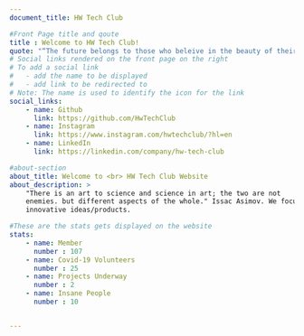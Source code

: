 ```yaml
---
document_title: HW Tech Club

#Front Page title and qoute
title : Welcome to HW Tech Club!
quote: "“The future belongs to those who beleive in the beauty of their dreams”"
# Social links rendered on the front page on the right
# To add a social link
#   - add the name to be displayed
#   - add link to be redirected to
# Note: The name is used to identify the icon for the link
social_links:
    - name: Github
      link: https://github.com/HwTechClub
    - name: Instagram
      link: https://www.instagram.com/hwtechclub/?hl=en
    - name: LinkedIn
      link: https://linkedin.com/company/hw-tech-club

#about-section
about_title: Welcome to <br> HW Tech Club Website
about_description: >
    "There is an art to science and science in art; the two are not
    enemies. but different aspects of the whole." Issac Asimov. We focus on creating
    innovative ideas/products.

#These are the stats gets displayed on the website
stats:
    - name: Member
      number : 107
    - name: Covid-19 Volunteers
      number : 25
    - name: Projects Underway
      number : 2
    - name: Insane People
      number : 10


---
```

